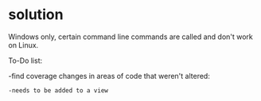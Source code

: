 # solution
Windows only, certain command line commands are called and don't work on Linux.

To-Do list:

-find coverage changes in areas of code that weren't altered:
	
	-needs to be added to a view